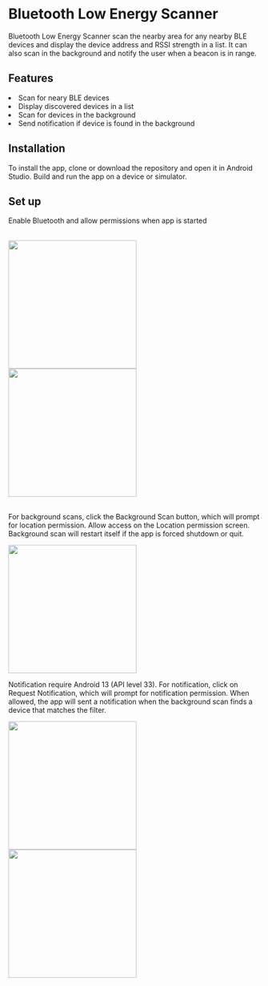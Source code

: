 <h1> 
  Bluetooth Low Energy Scanner
</h1>

<p>
    Bluetooth Low Energy Scanner scan the nearby area for any nearby BLE devices and display the device address and RSSI strength in a list. 
  It can also scan in the background and notify the user when a beacon is in range. 
</p>

<h2>
  Features
</h2>
<p>
  <li> Scan for neary BLE devices </li>
  <li> Display discovered devices in a list </li>
  <li> Scan for devices in the background </li>
  <li> Send notification if device is found in the background </li>

</p>

<h2>
  Installation
</h2>
<p>
  To install the app, clone or download the repository and open it in Android Studio. Build and run the app on a device or simulator. 
</p>

<h2>
  Set up
</h2>
<p>
Enable Bluetooth and allow permissions when app is started
</p>
<br>
<img src="https://github.com/user-attachments/assets/59213801-6f81-4821-8a9b-b842f3db5550" width="256">
<img src="https://github.com/user-attachments/assets/f0166c10-4270-405f-a78e-bef89e4c4670" width="256">
<br>
<br>

<p> 
For background scans, click the Background Scan button, which will prompt for location permission. Allow access on the Location permission screen. 
  Background scan will restart itself if the app is forced shutdown or quit. 
</p>

<img src="https://github.com/user-attachments/assets/d8aeed22-cb5f-4170-b613-200cd39f17b1" width="256">
<br>

<p> 
  Notification require Android 13 (API level 33).
For notification, click on Request Notification, which will prompt for notification permission. When allowed, the app will sent a notification when the background scan finds a device that matches the filter.
</p>
<img src="https://github.com/user-attachments/assets/c9759831-0190-4b76-808d-e298b3e05d90" width="256">
<img src="https://github.com/user-attachments/assets/9cf57b6a-2763-4dfb-81ba-3a6ab4533a8e" width="256">

<br>


